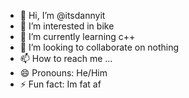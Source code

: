- 👋 Hi, I’m @itsdannyit
- 👀 I’m interested in bike
- 🌱 I’m currently learning c++
- 💞️ I’m looking to collaborate on nothing
- 📫 How to reach me ...
- 😄 Pronouns: He/Him
- ⚡ Fun fact: Im fat af

<!---
itsdannyit/itsdannyit is a ✨ special ✨ repository because its `README.md` (this file) appears on your GitHub profile.
You can click the Preview link to take a look at your changes.
--->
